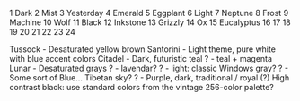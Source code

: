 1 Dark
2 Mist
3 Yesterday
4 Emerald
5 Eggplant
6 Light
7 Neptune
8 Frost
9 Machine
10 Wolf
11 Black
12 Inkstone
13 Grizzly
14 Ox
15 Eucalyptus
16 
17
18
19
20
21
22
23
24

Tussock - Desaturated yellow brown
Santorini - Light theme, pure white with blue accent colors
Citadel - Dark, futuristic teal
? - teal + magenta
Lunar - Desaturated grays
? - lavendar?
? - light: classic Windows gray?
? - Some sort of Blue... Tibetan sky?
? - Purple, dark, traditional / royal
(?) High contrast black: use standard colors from the vintage 256-color palette?

